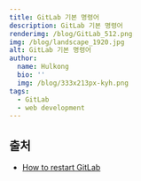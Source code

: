 ```yaml
---
title: GitLab 기본 명령어
description: GitLab 기본 명령어
renderimg: /blog/GitLab_512.png
img: /blog/landscape_1920.jpg
alt: GitLab 기본 명령어
author:
  name: Hulkong
  bio: ''
  img: /blog/333x213px-kyh.png
tags:
  - GitLab
  - web development
---
```


## 출처

- [How to restart GitLab](https://docs.gitlab.com/ee/administration/restart_gitlab.html)
